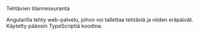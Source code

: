 Tehtävien tilanneseuranta

Angularilla tehty web-palvelu, johon voi tallettaa tehtäviä ja niiden eräpäivät.
Käytetty pääosin TypeScriptiä koodina.
